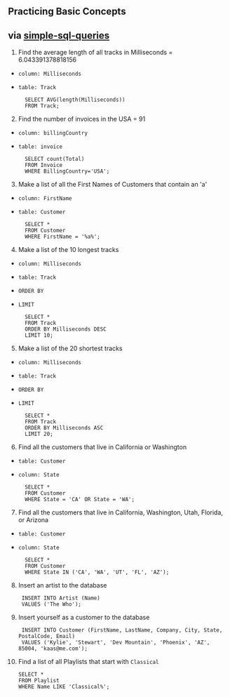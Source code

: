 ## Practicing Basic Concepts
## via [simple-sql-queries](https://github.com/devmountain/simple-sql-queries)

1. Find the average length of all tracks in Milliseconds = 6.043391378818156
- `column: Milliseconds` 
- `table: Track`

        SELECT AVG(length(Milliseconds)) 
        FROM Track;

2. Find the number of invoices in the USA = 91
- `column: billingCountry` 
- `table: invoice`

        SELECT count(Total) 
        FROM Invoice 
        WHERE BillingCountry='USA';

3. Make a list of all the First Names of Customers that contain an 'a'
- `column: FirstName` 
- `table: Customer`

        SELECT *
        FROM Customer
        WHERE FirstName = '%a%';

4. Make a list of the 10 longest tracks
- `column: Milliseconds` 
- `table: Track` 
- `ORDER BY` 
- `LIMIT`

        SELECT *
        FROM Track
        ORDER BY Milliseconds DESC
        LIMIT 10;

5. Make a list of the 20 shortest tracks
- `column: Milliseconds` 
- `table: Track` 
- `ORDER BY` 
- `LIMIT`

        SELECT *
        FROM Track
        ORDER BY Milliseconds ASC
        LIMIT 20;

6. Find all the customers that live in California or Washington
- `table: Customer` 
- `column: State`

        SELECT *
        FROM Customer
        WHERE State = 'CA' OR State = 'WA';

7. Find all the customers that live in California, Washington, Utah, Florida, or Arizona
- `table: Customer` 
- `column: State`

        SELECT *
        FROM Customer
        WHERE State IN ('CA', 'WA', 'UT', 'FL', 'AZ');

8. Insert an artist to the database

        INSERT INTO Artist (Name)
        VALUES ('The Who');

9. Insert yourself as a customer to the database

        INSERT INTO Customer (FirstName, LastName, Company, City, State, PostalCode, Email)
        VALUES ('Kylie', 'Stewart', 'Dev Mountain', 'Phoenix', 'AZ', 85004, 'kaas@me.com');

10. Find a list of all Playlists that start with `Classical` 

        SELECT * 
        FROM Playlist
        WHERE Name LIKE 'Classical%';